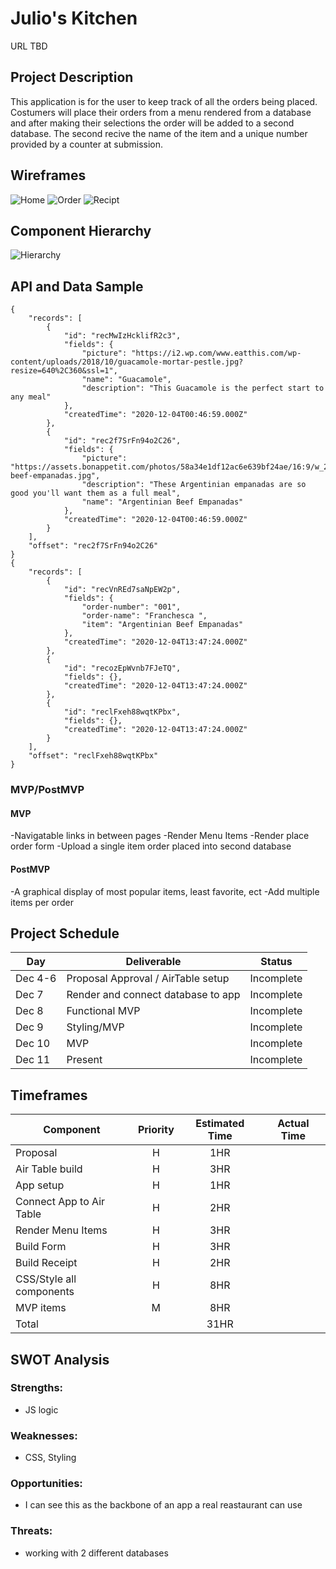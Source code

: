 # Julio's Kitchen

URL TBD

## Project Description
This application is for the user to keep track of all the orders being placed. Costumers will place their orders from a menu rendered from a database and after making their selections the order will be added to a second database. The second recive the name of the item and a unique number provided by a counter at submission. 
## Wireframes
![Home](https://github.com/jpacheco008/julios-kitchen/blob/master/HomeWireFrame.png)
![Order](https://github.com/jpacheco008/julios-kitchen/blob/master/PlaceOrderWireFrame.png)
![Recipt](https://github.com/jpacheco008/julios-kitchen/blob/master/ReceiptWireFrame.png)
## Component Hierarchy
![Hierarchy](https://github.com/jpacheco008/julios-kitchen/blob/master/Julio's%20Kitchen.png)

## API and Data Sample
```
{
    "records": [
        {
            "id": "recMwIzHcklifR2c3",
            "fields": {
                "picture": "https://i2.wp.com/www.eatthis.com/wp-content/uploads/2018/10/guacamole-mortar-pestle.jpg?resize=640%2C360&ssl=1",
                "name": "Guacamole",
                "description": "This Guacamole is the perfect start to any meal"
            },
            "createdTime": "2020-12-04T00:46:59.000Z"
        },
        {
            "id": "rec2f7SrFn94o2C26",
            "fields": {
                "picture": "https://assets.bonappetit.com/photos/58a34e1df12ac6e639bf24ae/16:9/w_2560%2Cc_limit/argentinian-beef-empanadas.jpg",
                "description": "These Argentinian empanadas are so good you'll want them as a full meal",
                "name": "Argentinian Beef Empanadas"
            },
            "createdTime": "2020-12-04T00:46:59.000Z"
        }
    ],
    "offset": "rec2f7SrFn94o2C26"
}
{
    "records": [
        {
            "id": "recVnREd7saNpEW2p",
            "fields": {
                "order-number": "001",
                "order-name": "Franchesca ",
                "item": "Argentinian Beef Empanadas"
            },
            "createdTime": "2020-12-04T13:47:24.000Z"
        },
        {
            "id": "recozEpWvnb7FJeTQ",
            "fields": {},
            "createdTime": "2020-12-04T13:47:24.000Z"
        },
        {
            "id": "reclFxeh88wqtKPbx",
            "fields": {},
            "createdTime": "2020-12-04T13:47:24.000Z"
        }
    ],
    "offset": "reclFxeh88wqtKPbx"
}
```

### MVP/PostMVP

#### MVP
-Navigatable links in between pages
-Render Menu Items
-Render place order form
-Upload a single item order placed into second database
#### PostMVP
-A graphical display of most popular items, least favorite, ect
-Add multiple items per order

## Project Schedule

| Day      | Deliverable                                | Status   |
| -------- | ------------------------------------------ | -------- |
|  Dec 4-6 | Proposal Approval / AirTable setup         |Incomplete|
|  Dec 7   | Render and connect database to app         |Incomplete|
|  Dec 8   | Functional MVP                             |Incomplete|
|  Dec 9   | Styling/MVP                                |Incomplete|
|  Dec 10  | MVP                                        |Incomplete|
|  Dec 11  | Present                                    |Incomplete|

## Timeframes

| Component                 | Priority | Estimated Time | Actual Time |
| ------------------------- | :------: | :------------: | :---------: |
| Proposal                  |    H     |      1HR       |             |        
| Air Table build           |    H     |      3HR       |             |        
| App setup                 |    H     |      1HR       |             |         
| Connect App to Air Table  |    H     |      2HR       |             |         
| Render Menu Items         |    H     |      3HR       |             | 
| Build Form                |    H     |      3HR       |             |
| Build Receipt             |    H     |      2HR       |             |    
| CSS/Style all components  |    H     |      8HR       |             |  
| MVP items                 |    M     |      8HR       |             |   
| Total                     |          |      31HR      |             |  
 



## SWOT Analysis

### Strengths:
- JS logic
### Weaknesses:
- CSS, Styling 

### Opportunities:
- I can see this as the backbone of an app a real reastaurant can use
### Threats:
- working with 2 different databases